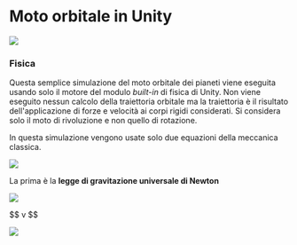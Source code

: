 # Moto orbitale in Unity

![](https://dl.dropboxusercontent.com/s/ziekoxun8flpd8o/diagram3.png?dl=1)

### Fisica
Questa semplice simulazione del moto orbitale dei pianeti viene eseguita usando solo il motore del modulo _built-in_ di fisica di Unity. Non viene eseguito nessun calcolo della traiettoria orbitale ma la traiettoria è il risultato dell'applicazione di forze e velocità ai corpi rigidi considerati. Si considera solo il moto di rivoluzione e non quello di rotazione.

In questa simulazione vengono usate solo due equazioni della meccanica classica.

![](https://dl.dropboxusercontent.com/s/ziekoxun8flpd8o/diagram3.png?dl=1)

La prima è la **legge di gravitazione universale di Newton**


![](https://dl.dropboxusercontent.com/s/ziekoxun8flpd8o/diagram3.png?dl=1) 


\$\$
v
\$\$


![](https://dl.dropboxusercontent.com/s/ziekoxun8flpd8o/diagram3.png?dl=1)




